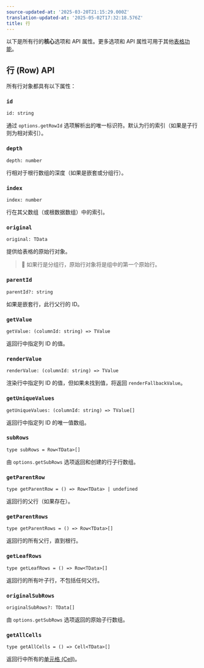 ```yaml
---
source-updated-at: '2025-03-20T21:15:29.000Z'
translation-updated-at: '2025-05-02T17:32:18.576Z'
title: 行
---
```

以下是所有行的**核心**选项和 API 属性。更多选项和 API 属性可用于其他[表格功能](../guide/features)。

## 行 (Row) API

所有行对象都具有以下属性：

### `id`

```tsx
id: string
```
通过 `options.getRowId` 选项解析出的唯一标识符。默认为行的索引（如果是子行则为相对索引）。

### `depth`

```tsx
depth: number
```
行相对于根行数组的深度（如果是嵌套或分组行）。

### `index`

```tsx
index: number
```
行在其父数组（或根数据数组）中的索引。

### `original`

```tsx
original: TData
```
提供给表格的原始行对象。

> 🧠 如果行是分组行，原始行对象将是组中的第一个原始行。

### `parentId`

```tsx
parentId?: string
```
如果是嵌套行，此行父行的 ID。

### `getValue`

```tsx
getValue: (columnId: string) => TValue
```
返回行中指定列 ID 的值。

### `renderValue`

```tsx
renderValue: (columnId: string) => TValue
```
渲染行中指定列 ID 的值，但如果未找到值，将返回 `renderFallbackValue`。

### `getUniqueValues`

```tsx
getUniqueValues: (columnId: string) => TValue[]
```
返回行中指定列 ID 的唯一值数组。

### `subRows`

```tsx
type subRows = Row<TData>[]
```
由 `options.getSubRows` 选项返回和创建的行子行数组。

### `getParentRow`

```tsx
type getParentRow = () => Row<TData> | undefined
```
返回行的父行（如果存在）。

### `getParentRows`

```tsx
type getParentRows = () => Row<TData>[]
```
返回行的所有父行，直到根行。

### `getLeafRows`

```tsx
type getLeafRows = () => Row<TData>[]
```
返回行的所有叶子行，不包括任何父行。

### `originalSubRows`

```tsx
originalSubRows?: TData[]
```
由 `options.getSubRows` 选项返回的原始子行数组。

### `getAllCells`

```tsx
type getAllCells = () => Cell<TData>[]
```
返回行中所有的[单元格 (Cell)](../api/core/cell)。
